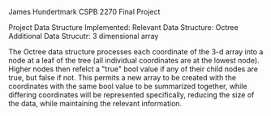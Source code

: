 James Hundertmark
CSPB 2270 Final Project

Project Data Structure Implemented:
    Relevant Data Structure: Octree
    Additional Data Strucutr: 3 dimensional array
    
The Octree data structure processes each coordinate of the 3-d array into a node at a leaf of the tree (all individual coordinates are at the lowest node).
Higher nodes then refelct a "true" bool value if any of their child nodes are true, but false if not.  This permits a new  array to be created with the coordinates with the same bool value to be summarized together, while differing coordinates will be represented specifically, reducing the size of the data, while maintaining the relevant information.


